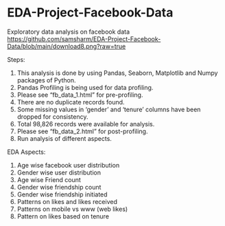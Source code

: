 # EDA-Project-Facebook-Data
Exploratory data analysis on facebook data
https://github.com/samsharm/EDA-Project-Facebook-Data/blob/main/download8.png?raw=true

Steps:
1. This analysis is done by using Pandas, Seaborn, Matplotlib and Numpy packages of Python.
2. Pandas Profiling is being used for data profiling.
3. Please see “fb_data_1.html” for pre-profiling.
4. There are no duplicate records found.
5. Some missing values in ‘gender’ and ‘tenure’ columns have been dropped for consistency.
6. Total 98,826 records were available for analysis.
7. Please see “fb_data_2.html” for post-profiling.
8. Run analysis of different aspects.


EDA Aspects:
1. Age wise facebook user distribution
2. Gender wise user distribution
3. Age wise Friend count
4. Gender wise friendship count
5. Gender wise friendship initiated
6. Patterns on likes and likes received
7. Patterns on mobile vs www (web likes)
8. Pattern on likes based on tenure
